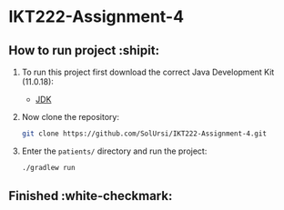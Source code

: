 # IKT222-Assignment-4

## How to run project :shipit:

1. To run this project first download the correct Java Development Kit (11.0.18):
    - [JDK](https://cfdownload.adobe.com/pub/adobe/coldfusion/java/java11/java11018/jdk-11.0.18_windows-x64_bin.exe)

2. Now clone the repository:

    ```bash
    git clone https://github.com/SolUrsi/IKT222-Assignment-4.git
    ```

3. Enter the `patients/` directory and run the project:

    ```bash
    ./gradlew run
    ```

## Finished :white-checkmark: 